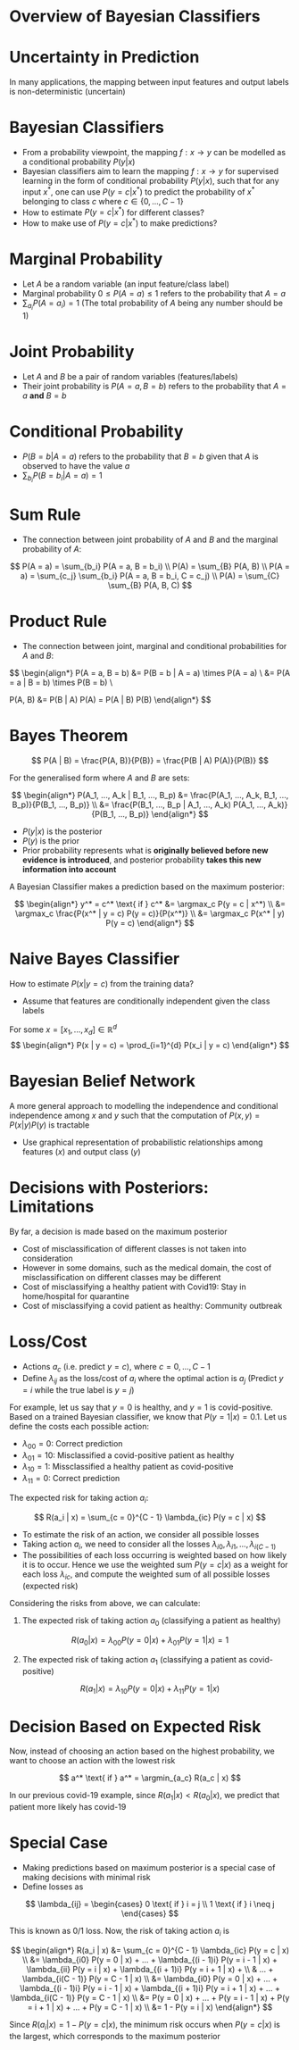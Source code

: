 # Overview of Bayesian Classifiers

# Uncertainty in Prediction

In many applications, the mapping between input features and output labels is non-deterministic (uncertain)

# Bayesian Classifiers

- From a probability viewpoint, the mapping $f: x \to y$ can be modelled as a conditional probability $P(y | x)$
- Bayesian classifiers aim to learn the mapping $f: x \to y$ for supervised learning in the form of conditional probability $P(y | x)$, such that for any input $x^*$, one can use $P(y = c | x^*)$ to predict the probability of $x^*$ belonging to class $c$ where $c \in \{0, ..., C-1\}$
- How to estimate $P(y = c | x^*)$ for different classes?
- How to make use of $P(y = c | x^*)$ to make predictions?

# Marginal Probability

- Let $A$ be a random variable (an input feature/class label)
- Marginal probability $0 \leq P(A = a) \leq 1$ refers to the probability that $A = a$
- $\sum_{a_i} P(A = a_i) = 1$ (The total probability of $A$ being any number should be 1)

# Joint Probability

- Let $A$ and $B$ be a pair of random variables (features/labels)
- Their joint probability is $P(A = a, B = b)$ refers to the probability that $A = a$ **and** $B = b$

# Conditional Probability

- $P(B = b | A = a)$ refers to the probability that $B = b$ given that $A$ is observed to have the value $a$
- $\sum_{b_i} P(B = b_i | A = a) = 1$

# Sum Rule

- The connection between joint probability of $A$ and $B$ and the marginal probability of $A$:

$$
P(A = a) = \sum_{b_i} P(A = a, B = b_i) \\
P(A) = \sum_{B} P(A, B) \\
P(A = a) = \sum_{c_j} \sum_{b_i} P(A = a, B = b_i, C = c_j) \\
P(A) = \sum_{C} \sum_{B} P(A, B, C)
$$

# Product Rule

- The connection between joint, marginal and conditional probabilities for $A$ and $B$:

$$
\begin{align*}
P(A = a, B = b) &= P(B = b | A = a) \times P(A = a) \\
&= P(A = a | B = b) \times P(B = b) \\

P(A, B) &= P(B | A) P(A) = P(A | B) P(B)
\end{align*}
$$

# Bayes Theorem

$$
P(A | B) = \frac{P(A, B)}{P(B)} = \frac{P(B | A) P(A)}{P(B)}
$$

For the generalised form where $A$ and $B$ are sets:

$$
\begin{align*}
P(A_1, ..., A_k | B_1, ..., B_p) &= \frac{P(A_1, ..., A_k, B_1, ..., B_p)}{P(B_1, ..., B_p)} \\
&= \frac{P(B_1, ..., B_p | A_1, ..., A_k) P(A_1, ..., A_k)}{P(B_1, ..., B_p)}
\end{align*}
$$

- $P(y | x)$ is the posterior
- $P(y)$ is the prior
- Prior probability represents what is **originally believed before new evidence is introduced**, and posterior probability **takes this new information into account**

A Bayesian Classifier makes a prediction based on the maximum posterior:

$$
\begin{align*}
y^* = c^* \text{ if } c^* &= \argmax_c P(y = c | x^*) \\
&= \argmax_c \frac{P(x^* | y = c) P(y = c)}{P(x^*)} \\
&= \argmax_c P(x^* | y) P(y = c)
\end{align*}
$$

# Naive Bayes Classifier

How to estimate $P(x | y = c)$ from the training data?
- Assume that features are conditionally independent given the class labels

For some $x = [x_1, ..., x_d] \in \mathbb{R}^d$
$$
\begin{align*}
P(x | y = c) = \prod_{i=1}^{d} P(x_i | y = c)
\end{align*}
$$

# Bayesian Belief Network

A more general approach to modelling the independence and conditional independence among $x$ and $y$ such that the computation of $P(x, y) = P(x | y) P(y)$ is tractable
- Use graphical representation of probabilistic relationships among features ($x$) and output class ($y$)

# Decisions with Posteriors: Limitations

By far, a decision is made based on the maximum posterior
- Cost of misclassification of different classes is not taken into consideration
- However in some domains, such as the medical domain, the cost of misclassification on different classes may be different
- Cost of misclassifying a healthy patient with Covid19: Stay in home/hospital for quarantine
- Cost of misclassifying a covid patient as healthy: Community outbreak

# Loss/Cost

- Actions $a_c$ (i.e. predict $y = c$), where $c = 0, ..., C - 1$
- Define $\lambda_{ij}$ as the loss/cost of $a_i$ where the optimal action is $a_j$ (Predict $y = i$ while the true label is $y = j$)

For example, let us say that $y = 0$ is healthy, and $y = 1$ is covid-positive. Based on a trained Bayesian classifier, we know that $P(y = 1 | x) = 0.1$. Let us define the costs each possible action:
- $\lambda_{00} = 0$: Correct prediction
- $\lambda_{01} = 10$: Misclassified a covid-positive patient as healthy 
- $\lambda_{10} = 1$: Missclassified a healthy patient as covid-positive
- $\lambda_{11} = 0$: Correct prediction

The expected risk for taking action $a_i$:

$$
R(a_i  | x) = \sum_{c = 0}^{C - 1} \lambda_{ic} P(y = c | x)
$$
- To estimate the risk of an action, we consider all possible losses
- Taking action $a_i$, we need to consider all the losses $\lambda_{i0}, \lambda_{i1}, ..., \lambda_{i(C - 1)}$
- The possibilities of each loss occurring is weighted based on how likely it is to occur. Hence we use the weighted sum $P(y = c | x)$ as a weight for each loss $\lambda_{ic}$, and compute the weighted sum of all possible losses (expected risk)

Considering the risks from above, we can calculate:

1. The expected risk of taking action $a_0$ (classifying a patient as healthy)

$$
R(a_0 | x) = \lambda_{00} P(y = 0 | x) + \lambda_{01} P(y = 1 | x) = 1
$$

2. The expected risk of taking action $a_1$ (classifying a patient as covid-positive)

$$
R(a_1 | x) = \lambda_{10} P(y = 0 | x) + \lambda_{11} P(y = 1 | x)
$$

# Decision Based on Expected Risk

Now, instead of choosing an action based on the highest probability, we want to choose an action with the lowest risk

$$
a^* \text{ if } a^* = \argmin_{a_c} R(a_c | x)
$$

In our previous covid-19 example, since $R(a_1 | x) < R(a_0 | x)$, we predict that patient more likely has covid-19

# Special Case

- Making predictions based on maximum posterior is a special case of making decisions with minimal risk
- Define losses as 

$$
\lambda_{ij} = \begin{cases}
0 \text{ if } i = j \\
1 \text{ if } i \neq j
\end{cases}
$$

This is known as 0/1 loss. Now, the risk of taking action $a_i$ is

$$
\begin{align*}
R(a_i | x) &= \sum_{c = 0}^{C - 1} \lambda_{ic} P(y = c | x) \\
&= \lambda_{i0} P(y = 0 | x) + ... + \lambda_{(i - 1)i} P(y = i - 1 | x) + \lambda_{ii} P(y = i | x) + \lambda_{(i + 1)i} P(y = i + 1 | x) + \\ & ... + \lambda_{i(C - 1)} P(y = C - 1 | x) \\
&= \lambda_{i0} P(y = 0 | x) + ... + \lambda_{(i - 1)i} P(y = i - 1 | x) + \lambda_{(i + 1)i} P(y = i + 1 | x) + ... + \lambda_{i(C - 1)} P(y = C - 1 | x) \\
&= P(y = 0 | x) + ... + P(y = i - 1 | x) + P(y = i + 1 | x) + ... + P(y = C - 1 | x) \\
&= 1 - P(y = i | x)
\end{align*}
$$

Since $R(a_i | x) = 1 - P(y = c | x)$, the minimum risk occurs when $P(y = c | x)$ is the largest, which corresponds to the maximum posterior